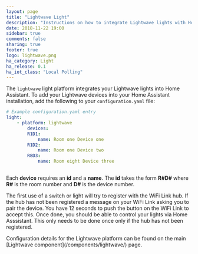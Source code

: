 ```yaml
---
layout: page
title: "Lightwave Light"
description: "Instructions on how to integrate Lightwave lights with Home Assistant."
date: 2018-11-22 19:00
sidebar: true
comments: false
sharing: true
footer: true
logo: lightwave.png
ha_category: Light
ha_release: 0.1
ha_iot_class: "Local Polling"
---
```

The `lightwave` light platform integrates your Lightwave lights into Home Assistant.
To add your Lightwave devices into your Home Assistant installation, add the following to your `configuration.yaml` file:
```yaml
# Example configuration.yaml entry
light:
    - platform: lightwave
        devices:
        R1D1:
            name: Room one Device one
        R1D2:
            name: Room one Device two
        R8D3:
            name: Room eight Device three
   
```
Each **device** requires an **id** and a **name**. The **id** takes the form **R#D#** where **R#** is the room number and **D#** is the device number.

The first use of a switch or light will try to register with the WiFi Link hub. If the hub has not been registered a message on your WiFi Link asking you to pair the device. You have 12 seconds to push the button on the WiFi Link to accept this. Once done, you should be able to control your lights via Home Asssistant. This only needs to be done once only if the hub has not been registered.

<p class='note'>
Configuration details for the Lightwave platform can be found on the main [Lightwave component](/components/lightwave/) page.
</p>